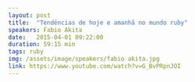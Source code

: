 ```yaml
---
layout: post
title:  "Tendências de hoje e amanhã no mundo ruby"
speakers: Fabio Akita
date:   2015-04-01 09:22:00
duration: 59:15 min
tags: ruby
img: /assets/image/speakers/fabio akita.jpg
link: https://www.youtube.com/watch?v=G_BvPRpnJOI
---
```


